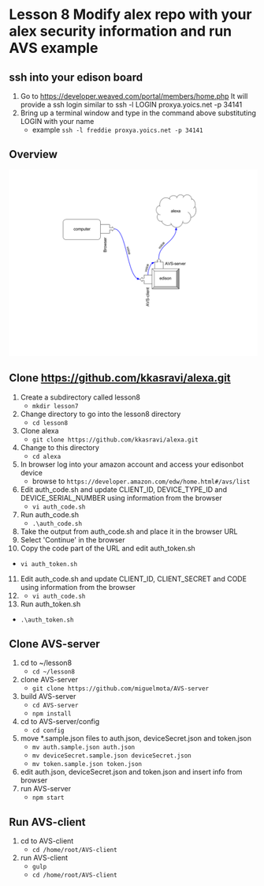 # Lesson 8 Modify alex repo with your alex security information and run AVS example

## ssh into your edison board
1. Go to https://developer.weaved.com/portal/members/home.php
It will provide a ssh login similar to
ssh -l LOGIN proxya.yoics.net -p 34141
2. Bring up a terminal window and type in the command above substituting LOGIN with your name
   * example `ssh -l freddie proxya.yoics.net -p 34141`

## Overview
![Request flow](https://github.com/kkasravi/edison/blob/master/diagram.png)

## Clone https://github.com/kkasravi/alexa.git
1. Create a subdirectory called lesson8
   * `mkdir lesson7`
2. Change directory to go into the lesson8 directory
   * `cd lesson8`
3. Clone alexa 
   * `git clone https://github.com/kkasravi/alexa.git`
4. Change to this directory
   * `cd alexa`
5. In browser log into your amazon account and access your edisonbot device
   * browse to `https://developer.amazon.com/edw/home.html#/avs/list`
6. Edit auth_code.sh and update CLIENT_ID, DEVICE_TYPE_ID and DEVICE_SERIAL_NUMBER using information from the browser
   * `vi auth_code.sh`
7. Run auth_code.sh
   * `.\auth_code.sh`
8. Take the output from auth_code.sh and place it in the browser URL
9. Select 'Continue' in the browser
10. Copy the code part of the URL and edit auth_token.sh
   * `vi auth_token.sh`
11. Edit auth_code.sh and update CLIENT_ID, CLIENT_SECRET and CODE using information from the browser
12.    * `vi auth_code.sh`
13. Run auth_token.sh
   * `.\auth_token.sh`

## Clone AVS-server
1. cd to ~/lesson8
   * `cd ~/lesson8`
2. clone AVS-server
   * `git clone https://github.com/miguelmota/AVS-server`
3. build AVS-server
   * `cd AVS-server`
   * `npm install`
4. cd to AVS-server/config
   * `cd config`
5. move *.sample.json files to auth.json, deviceSecret.json and token.json
   * `mv auth.sample.json auth.json`
   * `mv deviceSecret.sample.json deviceSecret.json`
   * `mv token.sample.json token.json`
6. edit auth.json, deviceSecret.json and token.json and insert info from browser
7. run AVS-server
   * `npm start`

## Run AVS-client
1. cd to AVS-client
   * `cd /home/root/AVS-client`
2. run AVS-client
   * `gulp`
   * `cd /home/root/AVS-client`
  
 


